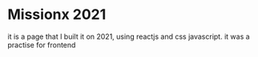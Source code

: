 # Missionx    2021

it is a page that I built it on 2021, using reactjs and css javascript. it was a practise for frontend
